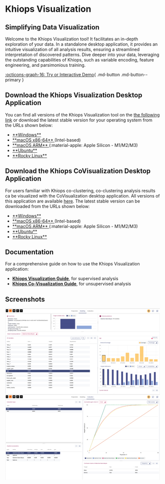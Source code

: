 # Khiops Visualization

## Simplifying Data Visualization 

Welcome to the Khiops Visualization tool! It facilitates an in-depth exploration of your data. In a standalone desktop application, it provides an intuitive visualization of all analysis results, ensuring a streamlined interpretation of discovered patterns. Dive deeper into your data, leveraging the outstanding capabilities of Khiops, such as variable encoding, feature engineering, and parsimonious training.

[:octicons-graph-16: Try or Interactive Demo](demovisualization.md){ .md-button .md-button--primary }

## Download the Khiops Visualization Desktop Application

You can find all versions of the Khiops Visualization tool on the [the following link][repo-visu] or download the latest stable version for your operating system from the URLs shown below:

[repo-visu]: https://github.com/khiopsrelease/kv-release/releases

- <a href="https://github.com/KhiopsML/kv-electron/releases/download/v{{ KHIOPS_VIZ_VERSION }}/khiops-visualization-Setup-{{ KHIOPS_VIZ_VERSION }}.exe">
           **Windows** </a>
- <a href="https://github.com/KhiopsML/kv-electron/releases/download/v{{ KHIOPS_VIZ_VERSION }}/khiops-visualization-{{ KHIOPS_VIZ_VERSION }}.dmg">
          **macOS x86-64**  </a>  (Intel-based)
- <a href="https://github.com/KhiopsML/kv-electron/releases/download/v{{ KHIOPS_VIZ_VERSION }}/khiops-visualization-{{ KHIOPS_VIZ_VERSION }}-arm64.dmg">
          **macOS ARM** </a>   (:material-apple: Apple Silicon - M1/M2/M3)
- <a href="https://github.com/KhiopsML/kv-electron/releases/download/v{{ KHIOPS_VIZ_VERSION }}/khiops-visualization_{{ KHIOPS_VIZ_VERSION }}_amd64.deb">
          **Ubuntu** </a>
- <a href="https://github.com/KhiopsML/kv-electron/releases/download/v{{ KHIOPS_VIZ_VERSION }}/khiops-visualization-{{ KHIOPS_VIZ_VERSION }}.x86_64.rpm">
          **Rocky Linux** </a>

## Download the Khiops CoVisualization Desktop Application
For users familiar with Khiops co-clustering, co-clustering analysis results ca be visualized with the CoVisualization desktop application. All versions of this application are available [here][repo-covisualisation]. The latest stable version can be downloaded from the URLs shown below:

[repo-covisualisation]: https://github.com/khiopsrelease/kc-release/releases/tag/v11.1.1

- <a href="https://github.com/KhiopsML/kc-electron/releases/download/v{{ KHIOPS_COVIZ_VERSION }}/khiops-covisualization-Setup-{{ KHIOPS_COVIZ_VERSION }}.exe">
          **Windows** </a>
- <a href="https://github.com/KhiopsML/kc-electron/releases/download/v{{ KHIOPS_COVIZ_VERSION }}/khiops-covisualization-{{ KHIOPS_COVIZ_VERSION }}.dmg">
          **macOS x86-64**  </a>  (Intel-based)  
- <a href="https://github.com/KhiopsML/kc-electron/releases/download/v{{ KHIOPS_COVIZ_VERSION }}/khiops-covisualization-{{ KHIOPS_COVIZ_VERSION }}-arm64.dmg">
          **macOS ARM** </a>   (:material-apple: Apple Silicon - M1/M2/M3) 
- <a href="https://github.com/KhiopsML/kc-electron/releases/download/v{{ KHIOPS_COVIZ_VERSION }}/khiops-covisualization_{{ KHIOPS_COVIZ_VERSION }}_amd64.deb">
          **Ubuntu** </a>
- <a href="https://github.com/KhiopsML/kc-electron/releases/download/v{{ KHIOPS_COVIZ_VERSION }}/khiops-covisualization-{{ KHIOPS_COVIZ_VERSION }}.x86_64.rpm">
          **Rocky Linux** </a>

## Documentation

For a comprehensive guide on how to use the Khiops Visualization application:

- [**Khiops Visualization Guide**][Documentation], for supervised analysis
- [**Khiops Co-Visualization Guide**][coviz], for unsupervised analysis

[Documentation]: KhiopsVisualizationGuide-10.2.3.pdf
[coviz]: KhiopsCovisualizationGuide-10.2.3.pdf

## Screenshots 

<div class="text-center">
    <img style="max-width:600px; width: -webkit-fill-available; display: inline-block;" src="/assets/images/Visualization Adult Modeling.png">
    <img style="max-width:600px; width: -webkit-fill-available; display: inline-block;" src="/assets/images/Visualization Adult Evaluation.png">
</div>
